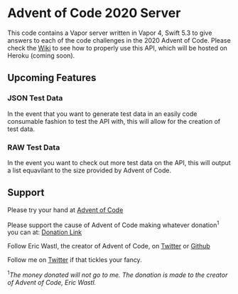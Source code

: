 # Advent of Code 2020 Server

This code contains a Vapor server written in Vapor 4, Swift 5.3 to give answers to each of the code challenges in the 2020 Advent of Code. Please check the [Wiki](https://github.com/BAChapin/Advent-of-Code-2020-Server/wiki) to see how to properly use this API, which will be hosted on Heroku (coming soon).

## Upcoming Features

### JSON Test Data

In the event that you want to generate test data in an easily code consumable fashion to test the API with, this will allow for the creation of test data.

### RAW Test Data

In the event you want to check out more test data on the API, this will output a list equavilant to the size provided by Advent of Code.

## Support

Please try your hand at [Advent of Code](https://adventofcode.com/2020)

Please support the cause of Advent of Code making whatever donation<sup>1</sup> you can at: [Donation Link](https://adventofcode.com/2020/support)

Follow Eric Wastl, the creator of Advent of Code, on [Twitter](https://twitter.com/ericwastl) or [Github](https://github.com/topaz)

Follow me on [Twitter](https://twitter.com/TheBRAngel) if that tickles your fancy.

<sup>1</sup>_The money donated will not go to me. The donation is made to the creator of Advent of Code, Eric Wastl._
